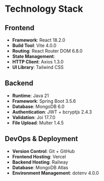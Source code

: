 # Technology Stack

## Frontend
- **Framework**: React 18.2.0
- **Build Tool**: Vite 4.0.0
- **Routing**: React Router DOM 6.8.0
- **State Management**: 
- **HTTP Client**: Axios 1.3.0
- **UI Library**: Tailwind CSS 

## Backend
- **Runtime**: Java 21
- **Framework**: Spring Boot 3.5.6
- **Database**: MongoDB 6.0
- **Authentication**: JWT + bcryptjs 2.4.3
- **Validation**: Joi 17.7.0
- **File Upload**: Multer 1.4.5

## DevOps & Deployment
- **Version Control**: Git + GitHub
- **Frontend Hosting**: Vercel
- **Backend Hosting**: Railway
- **Database**: MongoDB Atlas
- **Environment Management**: dotenv 4.0.0